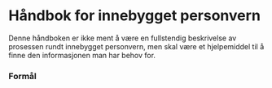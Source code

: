 # Håndbok for innebygget personvern

Denne håndboken er ikke ment å være en fullstendig beskrivelse av prosessen rundt innebygget personvern, men skal være et hjelpemiddel til å finne den informasjonen man har behov for.

### Formål
